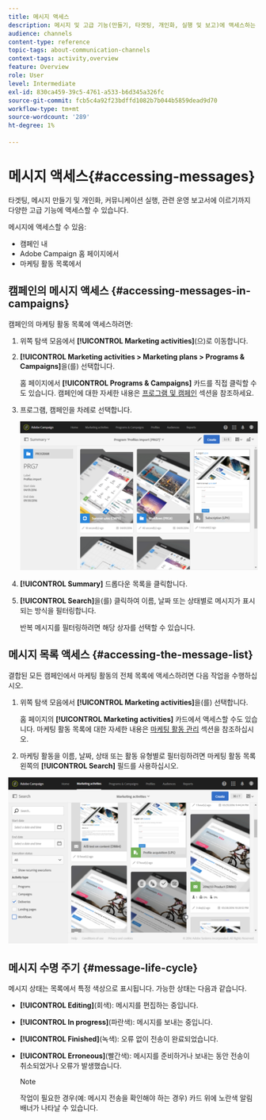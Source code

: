 ```yaml
---
title: 메시지 액세스
description: 메시지 및 고급 기능(만들기, 타겟팅, 개인화, 실행 및 보고)에 액세스하는 방법을 알아봅니다.
audience: channels
content-type: reference
topic-tags: about-communication-channels
context-tags: activity,overview
feature: Overview
role: User
level: Intermediate
exl-id: 830ca459-39c5-4761-a533-b6d345a326fc
source-git-commit: fcb5c4a92f23bdffd1082b7b044b5859dead9d70
workflow-type: tm+mt
source-wordcount: '289'
ht-degree: 1%

---
```


# 메시지 액세스{#accessing-messages}

타겟팅, 메시지 만들기 및 개인화, 커뮤니케이션 실행, 관련 운영 보고서에 이르기까지 다양한 고급 기능에 액세스할 수 있습니다.

메시지에 액세스할 수 있음:

* 캠페인 내
* Adobe Campaign 홈 페이지에서
* 마케팅 활동 목록에서

## 캠페인의 메시지 액세스 {#accessing-messages-in-campaigns}

캠페인의 마케팅 활동 목록에 액세스하려면:

1. 위쪽 탐색 모음에서 **[!UICONTROL Marketing activities]**(으)로 이동합니다.
1. **[!UICONTROL Marketing activities > Marketing plans > Programs & Campaigns]**&#x200B;을(를) 선택합니다.

   홈 페이지에서 **[!UICONTROL Programs & Campaigns]** 카드를 직접 클릭할 수도 있습니다. 캠페인에 대한 자세한 내용은 [프로그램 및 캠페인](../../start/using/programs-and-campaigns.md) 섹션을 참조하세요.

1. 프로그램, 캠페인을 차례로 선택합니다.

   ![](assets/delivery_list_1.png)

1. **[!UICONTROL Summary]** 드롭다운 목록을 클릭합니다.
1. **[!UICONTROL Search]**&#x200B;을(를) 클릭하여 이름, 날짜 또는 상태별로 메시지가 표시되는 방식을 필터링합니다.

   반복 메시지를 필터링하려면 해당 상자를 선택할 수 있습니다.

## 메시지 목록 액세스 {#accessing-the-message-list}

결합된 모든 캠페인에서 마케팅 활동의 전체 목록에 액세스하려면 다음 작업을 수행하십시오.

1. 위쪽 탐색 모음에서 **[!UICONTROL Marketing activities]**&#x200B;을(를) 선택합니다.

   홈 페이지의 **[!UICONTROL Marketing activities]** 카드에서 액세스할 수도 있습니다. 마케팅 활동 목록에 대한 자세한 내용은 [마케팅 활동 관리](../../start/using/marketing-activities.md#creating-a-marketing-activity) 섹션을 참조하십시오.

1. 마케팅 활동을 이름, 날짜, 상태 또는 활동 유형별로 필터링하려면 마케팅 활동 목록 왼쪽의 **[!UICONTROL Search]** 필드를 사용하십시오.

![](assets/delivery_list_2.png)

## 메시지 수명 주기 {#message-life-cycle}

메시지 상태는 목록에서 특정 색상으로 표시됩니다. 가능한 상태는 다음과 같습니다.

* **[!UICONTROL Editing]**(회색): 메시지를 편집하는 중입니다.
* **[!UICONTROL In progress]**(파란색): 메시지를 보내는 중입니다.
* **[!UICONTROL Finished]**(녹색): 오류 없이 전송이 완료되었습니다.
* **[!UICONTROL Erroneous]**(빨간색): 메시지를 준비하거나 보내는 동안 전송이 취소되었거나 오류가 발생했습니다.

  >[!NOTE]
  >
  >작업이 필요한 경우(예: 메시지 전송을 확인해야 하는 경우) 카드 위에 노란색 알림 배너가 나타날 수 있습니다.
